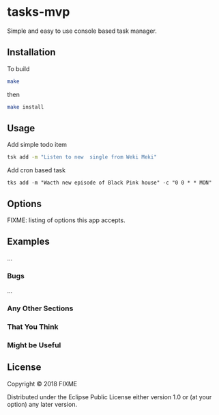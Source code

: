 # tasks-mvp

Simple and easy to use console based task manager.

## Installation

To build

```bash
make
```

then 

```bash
make install
```

## Usage

Add simple todo item
```bash
tsk add -m "Listen to new  single from Weki Meki"
```

Add cron based task

```
tks add -m "Wacth new episode of Black Pink house" -c "0 0 * * MON"  
```

## Options

FIXME: listing of options this app accepts.

## Examples

...

### Bugs

...

### Any Other Sections
### That You Think
### Might be Useful

## License

Copyright © 2018 FIXME

Distributed under the Eclipse Public License either version 1.0 or (at
your option) any later version.
